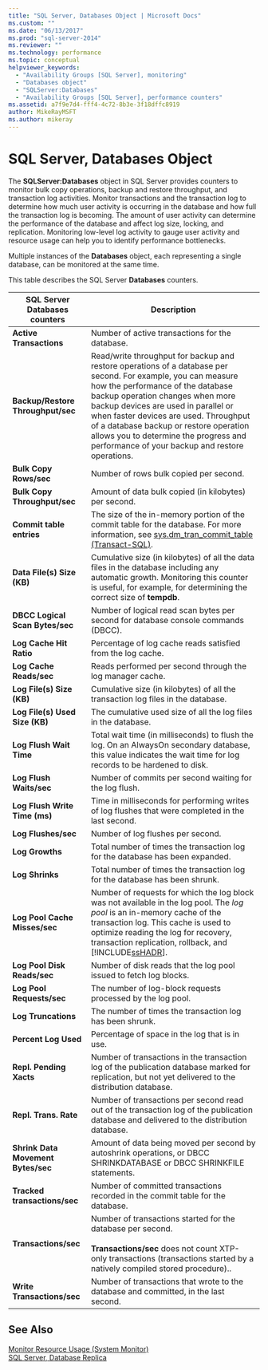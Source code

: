 ```yaml
---
title: "SQL Server, Databases Object | Microsoft Docs"
ms.custom: ""
ms.date: "06/13/2017"
ms.prod: "sql-server-2014"
ms.reviewer: ""
ms.technology: performance
ms.topic: conceptual
helpviewer_keywords: 
  - "Availability Groups [SQL Server], monitoring"
  - "Databases object"
  - "SQLServer:Databases"
  - "Availability Groups [SQL Server], performance counters"
ms.assetid: a7f9e7d4-fff4-4c72-8b3e-3f18dffc8919
author: MikeRayMSFT
ms.author: mikeray
---
```

# SQL Server, Databases Object
  The **SQLServer:Databases** object in SQL Server provides counters to monitor bulk copy operations, backup and restore throughput, and transaction log activities. Monitor transactions and the transaction log to determine how much user activity is occurring in the database and how full the transaction log is becoming. The amount of user activity can determine the performance of the database and affect log size, locking, and replication. Monitoring low-level log activity to gauge user activity and resource usage can help you to identify performance bottlenecks.  
  
 Multiple instances of the **Databases** object, each representing a single database, can be monitored at the same time.  
  
 This table describes the SQL Server **Databases** counters.  
  
|SQL Server Databases counters|Description|  
|-----------------------------------|-----------------|  
|**Active Transactions**|Number of active transactions for the database.|  
|**Backup/Restore Throughput/sec**|Read/write throughput for backup and restore operations of a database per second. For example, you can measure how the performance of the database backup operation changes when more backup devices are used in parallel or when faster devices are used. Throughput of a database backup or restore operation allows you to determine the progress and performance of your backup and restore operations.|  
|**Bulk Copy Rows/sec**|Number of rows bulk copied per second.|  
|**Bulk Copy Throughput/sec**|Amount of data bulk copied (in kilobytes) per second.|  
|**Commit table entries**|The size of the in-memory portion of the commit table for the database. For more information, see [sys.dm_tran_commit_table &#40;Transact-SQL&#41;](/sql/relational-databases/system-dynamic-management-views/change-tracking-sys-dm-tran-commit-table).|  
|**Data File(s) Size (KB)**|Cumulative size (in kilobytes) of all the data files in the database including any automatic growth. Monitoring this counter is useful, for example, for determining the correct size of **tempdb**.|  
|**DBCC Logical Scan Bytes/sec**|Number of logical read scan bytes per second for database console commands (DBCC).|  
|**Log Cache Hit Ratio**|Percentage of log cache reads satisfied from the log cache.|  
|**Log Cache Reads/sec**|Reads performed per second through the log manager cache.|  
|**Log File(s) Size (KB)**|Cumulative size (in kilobytes) of all the transaction log files in the database.|  
|**Log File(s) Used Size (KB)**|The cumulative used size of all the log files in the database.|  
|**Log Flush Wait Time**|Total wait time (in milliseconds) to flush the log. On an AlwaysOn secondary database, this value indicates the wait time for log records to be hardened to disk.|  
|**Log Flush Waits/sec**|Number of commits per second waiting for the log flush.|  
|**Log Flush Write Time (ms)**|Time in milliseconds for performing writes of log flushes that were completed in the last second.|  
|**Log Flushes/sec**|Number of log flushes per second.|  
|**Log Growths**|Total number of times the transaction log for the database has been expanded.|  
|**Log Shrinks**|Total number of times the transaction log for the database has been shrunk.|  
|**Log Pool Cache Misses/sec**|Number of requests for which the log block was not available in the log pool. The *log pool* is an in-memory cache of the transaction log. This cache is used to optimize reading the log for recovery, transaction replication, rollback, and [!INCLUDE[ssHADR](../../includes/sshadr-md.md)].|  
|**Log Pool Disk Reads/sec**|Number of disk reads that the log pool issued to fetch log blocks.|  
|**Log Pool Requests/sec**|The number of log-block requests processed by the log pool.|  
|**Log Truncations**|The number of times the transaction log has been shrunk.|  
|**Percent Log Used**|Percentage of space in the log that is in use.|  
|**Repl. Pending Xacts**|Number of transactions in the transaction log of the publication database marked for replication, but not yet delivered to the distribution database.|  
|**Repl. Trans. Rate**|Number of transactions per second read out of the transaction log of the publication database and delivered to the distribution database.|  
|**Shrink Data Movement Bytes/sec**|Amount of data being moved per second by autoshrink operations, or DBCC SHRINKDATABASE or DBCC SHRINKFILE statements.|  
|**Tracked transactions/sec**|Number of committed transactions recorded in the commit table for the database.|  
|**Transactions/sec**|Number of transactions started for the database per second.<br /><br /> **Transactions/sec** does not count XTP-only transactions (transactions started by a natively compiled stored procedure)..|  
|**Write Transactions/sec**|Number of transactions that wrote to the database and committed, in the last second.|  
  
## See Also  
 [Monitor Resource Usage &#40;System Monitor&#41;](monitor-resource-usage-system-monitor.md)   
 [SQL Server, Database Replica](sql-server-database-replica.md)  
  
  
